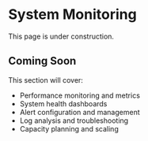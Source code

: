 # System Monitoring

This page is under construction.

## Coming Soon

This section will cover:
- Performance monitoring and metrics
- System health dashboards
- Alert configuration and management
- Log analysis and troubleshooting
- Capacity planning and scaling
